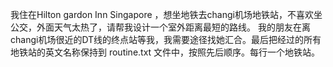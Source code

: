 我住在Hilton gardon Inn Singapore ，想坐地铁去changi机场地铁站，不喜欢坐公交，外面天气太热了，请帮我设计一个室外距离最短的路线。 我的朋友在离changi机场很近的DT线的终点站等我，我需要途径找她汇合。最后把经过的所有地铁站的英文名称保持到 routine.txt 文件中，按照先后顺序。每行一个地铁站。